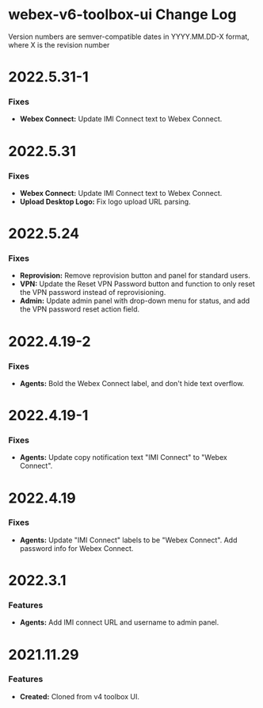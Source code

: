 # webex-v6-toolbox-ui Change Log

Version numbers are semver-compatible dates in YYYY.MM.DD-X format,
where X is the revision number


# 2022.5.31-1

### Fixes
* **Webex Connect:** Update IMI Connect text to Webex Connect.


# 2022.5.31

### Fixes
* **Webex Connect:** Update IMI Connect text to Webex Connect.
* **Upload Desktop Logo:** Fix logo upload URL parsing.


# 2022.5.24

### Fixes
* **Reprovision:** Remove reprovision button and panel for standard users.
* **VPN:** Update the Reset VPN Password button and function to only reset the
VPN password instead of reprovisioning.
* **Admin:** Update admin panel with drop-down menu for status, and add the
VPN password reset action field.


# 2022.4.19-2

### Fixes
* **Agents:** Bold the Webex Connect label, and don't hide text overflow.


# 2022.4.19-1

### Fixes
* **Agents:** Update copy notification text "IMI Connect" to "Webex Connect".


# 2022.4.19

### Fixes
* **Agents:** Update "IMI Connect" labels to be "Webex Connect". Add password
info for Webex Connect.


# 2022.3.1

### Features
* **Agents:** Add IMI connect URL and username to admin panel.


# 2021.11.29

### Features
* **Created:** Cloned from v4 toolbox UI.
